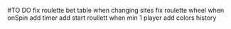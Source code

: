 #TO DO
fix roulette bet table when changing sites
fix roulette wheel when onSpin
add timer
add start roullett when min 1 player
add colors history
